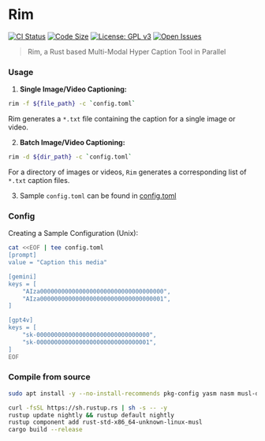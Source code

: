 # Rim

[![CI Status](https://github.com/AUTOM77/Rim/workflows/ci/badge.svg)](https://github.com/AUTOM77/Rim/actions?query=workflow:ci)
[![Code Size](https://img.shields.io/github/languages/code-size/AUTOM77/Rim)](.)
[![License: GPL v3](https://img.shields.io/badge/License-GPLv3-blue.svg)](./LICENSE)
[![Open Issues](https://img.shields.io/github/issues/AUTOM77/Rim)](https://github.com/AUTOM77/Rim/issues)

> Rim, a Rust based Multi-Modal Hyper Caption Tool in Parallel

### Usage

1. **Single Image/Video Captioning:**

```bash
rim -f ${file_path} -c `config.toml`
```
Rim generates a `*.txt` file containing the caption for a single image or video.

2. **Batch Image/Video Captioning:**

```bash
rim -d ${dir_path} -c `config.toml`
```

For a directory of images or videos, `Rim` generates a corresponding list of `*.txt` caption files.

3. Sample `config.toml` can be found in [config.toml](./config.toml)

### Config

Creating a Sample Configuration (Unix):

```bash
cat <<EOF | tee config.toml
[prompt]
value = "Caption this media"

[gemini]
keys = [
    "AIza00000000000000000000000000000000000",
    "AIza00000000000000000000000000000000001",
]

[gpt4v]
keys = [
    "sk-00000000000000000000000000000000",
    "sk-00000000000000000000000000000001",
]
EOF
```

### Compile from source

```bash
sudo apt install -y --no-install-recommends pkg-config yasm nasm musl-dev clang llvm

curl -fsSL https://sh.rustup.rs | sh -s -- -y
rustup update nightly && rustup default nightly
rustup component add rust-std-x86_64-unknown-linux-musl
cargo build --release
```